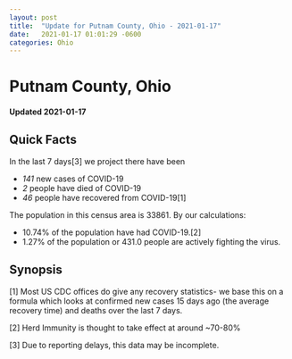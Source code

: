 ```yaml
---
layout: post
title:  "Update for Putnam County, Ohio - 2021-01-17"
date:   2021-01-17 01:01:29 -0600
categories: Ohio
---
```


# Putnam County, Ohio
#### Updated 2021-01-17

## Quick Facts

In the last 7 days[3] we project there have been
- *141* new cases of COVID-19
- *2* people have died of COVID-19
- *46* people have recovered from COVID-19[1]

The population in this census area is 33861. By our calculations:
- 10.74% of the population have had COVID-19.[2]
- 1.27% of the population or 431.0 people are actively fighting the virus.

## Synopsis




[1] Most US CDC offices do give any recovery statistics- we base this on a formula which looks at confirmed new cases
15 days ago (the average recovery time) and deaths over the last 7 days.

[2] Herd Immunity is thought to take effect at around ~70-80%

[3] Due to reporting delays, this data may be incomplete.
 
    